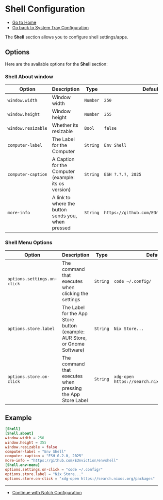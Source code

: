 # Shell Configuration

- [Go to Home](./Welcome.md)
- [Go back to System Tray Configuration](./Systray.md)

The **Shell** section allows you to configure shell settings/apps.

## Options

Here are the available options for the **Shell** section:

### Shell About window

| Option             | Description                                          | Type     | Default                                  |
| -------------------- | ------------------------------------------------------ | ---------- | ------------------------------------------ |
| `window.width`     | Window width                                         | `Number` | `250`                                    |
| `window.height`    | Window height                                        | `Number` | `355`                                    |
| `window.resizable` | Whether its resizable                                | `Bool`   | `false`                                  |
| `computer-label`   | The Label for the Computer                           | `String` | `Env Shell`                              |
| `computer-caption` | A Caption for the Computer (example: its os version) | `String` | `ESH ?.?.?, 2025`                        |
| `more-info`        | A link to where the button sends you, when pressed   | `String` | `https://github.com/E3nviction/envshell` |

### Shell Menu Options

| Option                      | Description                                                                | Type     | Default                                      |
| ----------------------------- | ---------------------------------------------------------------------------- | ---------- | ---------------------------------------------- |
| `options.settings.on-click` | The command that executes when clicking the settings                       | `String` | `code ~/.config/`                            |
| `options.store.label`       | The Label for the App Store button (example: AUR Store, or Gnome Software) | `String` | `Nix Store...`                               |
| `options.store.on-click`    | The command that executes when pressing the App Store Label                | `String` | `xdg-open https://search.nixos.org/packages` |

## Example

```toml
[Shell]
[Shell.about]
window.width = 250
window.height = 355
window.resizable = false
computer-label = "Env Shell"
computer-caption = "ESH 0.2.0, 2025"
more-info = "https://github.com/E3nviction/envshell"
[Shell.env-menu]
options.settings.on-click = "code ~/.config/"
options.store.label = "Nix Store..."
options.store.on-click = "xdg-open https://search.nixos.org/packages"

```

---

- [Continue with Notch Configuration](./Notch.md)
